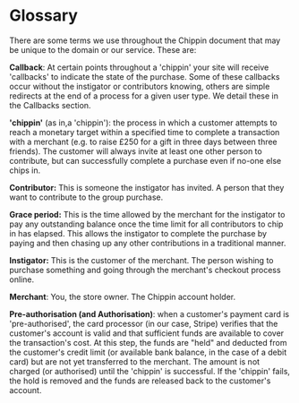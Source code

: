 # Glossary

There are some terms we use throughout the Chippin document that may be unique to the domain or our service. These are:

**Callback**: At certain points throughout a 'chippin' your site will receive 'callbacks' to indicate the state of the purchase. Some of these callbacks occur without the instigator or contributors knowing, others are simple redirects at the end of a process for a given user type. We detail these in the Callbacks section.

**'chippin'** (as in,a 'chippin'): the process in which a customer attempts to reach a monetary target within a specified time to complete a transaction with a merchant (e.g. to raise £250 for a gift in three days between three friends). The customer will always invite at least one other person to contribute, but can successfully complete a purchase even if no-one else chips in.

**Contributor:** This is someone the instigator has invited. A person that they want to contribute to the group purchase.

**Grace period:** This is the time allowed by the merchant for the instigator to pay any outstanding balance once the time limit for all contributors to chip in has elapsed. This allows the instigator to complete the purchase by paying and then chasing up any other contributions in a traditional manner.

**Instigator:** This is the customer of the merchant. The person wishing to purchase something and going through the merchant's checkout process online.

**Merchant**: You, the store owner. The Chippin account holder.

**Pre-authorisation (and Authorisation)**: when a customer's payment card is 'pre-authorised', the card processor (in our case, Stripe) verifies that the customer's account is valid and that sufficient funds are available to cover the transaction's cost. At this step, the funds are &quot;held&quot; and deducted from the customer's credit limit (or available bank balance, in the case of a debit card) but are not yet transferred to the merchant. The amount is not charged (or authorised) until the 'chippin' is successful. If the 'chippin' fails, the hold is removed and the funds are released back to the customer's account.

